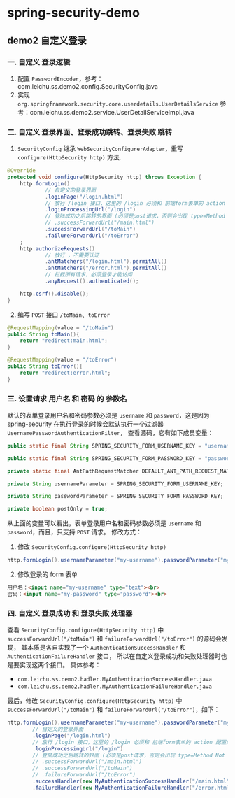 # spring-security-demo

## demo2 自定义登录

### 一. 自定义 登录逻辑
1. 配置 `PasswordEncoder`，参考：com.leichu.ss.demo2.config.SecurityConfig.java
2. 实现 `org.springframework.security.core.userdetails.UserDetailsService` 参考：com.leichu.ss.demo2.service.UserDetailServiceImpl.java
### 二. 自定义 登录界面、登录成功跳转、登录失败 跳转
1. `SecurityConfig` 继承 `WebSecurityConfigurerAdapter`，重写 `configure(HttpSecurity http)` 方法.
```java
@Override
protected void configure(HttpSecurity http) throws Exception {
    http.formLogin()
            // 自定义的登录界面
            .loginPage("/login.html")
            // 放行 /login 接口，这里的 /login 必须和 前端form表单的 action 配置的一致
            .loginProcessingUrl("/login")
            // 登陆成功之后跳转的界面 (必须是post请求，否则会出现 type=Method Not Allowed, status=405 )
            // .successForwardUrl("/main.html")
            .successForwardUrl("/toMain")
            .failureForwardUrl("/toError")
    ;
    http.authorizeRequests()
            // 放行 ，不需要认证
            .antMatchers("/login.html").permitAll()
            .antMatchers("/error.html").permitAll()
            // 拦截所有请求，必须登录才能访问
            .anyRequest().authenticated();

    http.csrf().disable();
}
```
2. 编写 `POST` 接口 `/toMain`、`toError`
```java
@RequestMapping(value = "/toMain")
public String toMain(){
    return "redirect:main.html";
}

@RequestMapping(value = "/toError")
public String toError(){
    return "redirect:error.html";
}
```
### 三. 设置请求 用户名 和 密码 的 参数名
默认的表单登录用户名和密码参数必须是 `username` 和 `password`，这是因为 spring-security 在执行登录的时候会默认执行一个过滤器 `UsernamePasswordAuthenticationFilter`，
查看源码，它有如下成员变量：
```java
public static final String SPRING_SECURITY_FORM_USERNAME_KEY = "username";

public static final String SPRING_SECURITY_FORM_PASSWORD_KEY = "password";

private static final AntPathRequestMatcher DEFAULT_ANT_PATH_REQUEST_MATCHER = new AntPathRequestMatcher("/login", "POST");

private String usernameParameter = SPRING_SECURITY_FORM_USERNAME_KEY;

private String passwordParameter = SPRING_SECURITY_FORM_PASSWORD_KEY;

private boolean postOnly = true;
```
从上面的变量可以看出，表单登录用户名和密码参数必须是 `username` 和 `password`，而且，只支持 `POST` 请求。
修改方式：
1. 修改 `SecurityConfig.configure(HttpSecurity http)`
```java
http.formLogin().usernameParameter("my-username").passwordParameter("my-password")
```
2. 修改登录的 form 表单
```html
用户名：<input name="my-username" type="text"><br>
密码：<input name="my-password" type="password"><br>
```
### 四. 自定义 登录成功 和 登录失败 处理器

查看 `SecurityConfig.configure(HttpSecurity http)` 中 `successForwardUrl("/toMain")` 和 `failureForwardUrl("/toError")` 的源码会发现，
其本质是各自实现了一个 `AuthenticationSuccessHandler` 和 `AuthenticationFailureHandler` 接口，
所以在自定义登录成功和失败处理器时也是要实现这两个接口。
具体参考：
- `com.leichu.ss.demo2.hadler.MyAuthenticationSuccessHandler.java`
- `com.leichu.ss.demo2.hadler.MyAuthenticationFailureHandler.java` 

最后，修改 `SecurityConfig.configure(HttpSecurity http)` 中 `successForwardUrl("/toMain")` 和 `failureForwardUrl("/toError")`，如下：
```java
http.formLogin().usernameParameter("my-username").passwordParameter("my-password")
        // 自定义的登录界面
        .loginPage("/login.html")
        // 放行 /login 接口，这里的 /login 必须和 前端form表单的 action 配置的一致
        .loginProcessingUrl("/login")
        // 登陆成功之后跳转的界面 (必须是post请求，否则会出现 type=Method Not Allowed, status=405 )
        // .successForwardUrl("/main.html")
        // .successForwardUrl("/toMain")
        // .failureForwardUrl("/toError")
        .successHandler(new MyAuthenticationSuccessHandler("/main.html"))
        .failureHandler(new MyAuthenticationFailureHandler("/error.html"));
```


